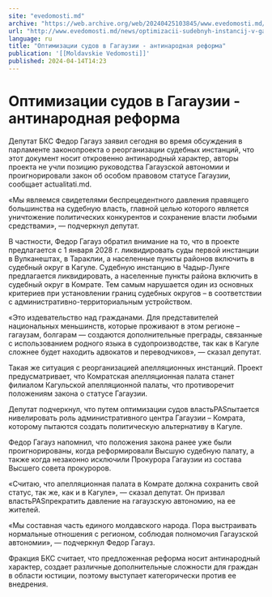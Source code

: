 ```yaml
---
site: "evedomosti.md"
archive: "https://web.archive.org/web/20240425103845/www.evedomosti.md/news/optimizacii-sudebnyh-instancij-v-gagauzii-eto-antinarodnaya"
url: "http://www.evedomosti.md/news/optimizacii-sudebnyh-instancij-v-gagauzii-eto-antinarodnaya"
language: ru
title: "Оптимизации судов в Гагаузии - антинародная реформа"
publication: '[[Moldavskie Vedomosti]]'
published: 2024-04-14T14:23
---
```


# Оптимизации судов в Гагаузии - антинародная реформа

Депутат БКС Федор Гагауз заявил сегодня во время обсуждения в парламенте законопроекта о реорганизации судебных инстанций, что этот документ носит откровенно антинародный характер, авторы проекта не учли позицию руководства Гагаузской автономии и проигнорировали закон об особом правовом статусе Гагаузии, сообщает actualitati.md.

«Мы являемся свидетелями беспрецедентного давления правящего большинства на судебную власть, главной целью которого является уничтожение политических конкурентов и сохранение власти любыми средствами», — подчеркнул депутат.

В частности, Федор Гагауз обратил внимание на то, что в проекте предлагается с 1 января 2028 г. ликвидировать суды первой инстанции в Вулканештах, в Тараклии, а населенные пункты районов включить в судебный округ в Кагуле. Судебную инстанцию в Чадыр-Лунге предлагается ликвидировать, а населенные пункты района включить в судебный округ в Комрате. Тем самым нарушается один из основных критериев при установлении границ судебных округов – в соответствии с административно-территориальным устройством.

«Это издевательство над гражданами. Для представителей национальных меньшинств, которые проживают в этом регионе – гагаузам, болгарам — создаются дополнительные преграды, связанные с использованием родного языка в судопроизводстве, так как в Кагуле сложнее будет находить адвокатов и переводчиков», — сказал депутат.

Такая же ситуация с реорганизацией апелляционных инстанций. Проект предусматривает, что Комратская апелляционная палата станет филиалом Кагульской апелляционной палаты, что противоречит положениям закона о статусе Гагаузии.

Депутат подчеркнул, что путем оптимизации судов властьPASпытается нивелировать роль административного центра Гагаузии – Комрата, которому пытаются создать политическую альтернативу в Кагуле.

Федор Гагауз напомнил, что положения закона ранее уже были проигнорированы, когда реформировали Высшую судебную палату, а также когда незаконно исключили Прокурора Гагаузии из состава Высшего совета прокуроров.

«Считаю, что апелляционная палата в Комрате должна сохранить свой статус, так же, как и в Кагуле», — сказал депутат. Он призвал властьPASпрекратить давление на гагаузскую автономию, на ее жителей.

«Мы составная часть единого молдавского народа. Пора выстраивать нормальные отношения с регионом, соблюдая полномочия Гагаузской автономии», — подчеркнул Федор Гагауз.

Фракция БКС считает, что предложенная реформа носит антинародный характер, создает различные дополнительные сложности для граждан в области юстиции, поэтому выступает категорически против ее внедрения.